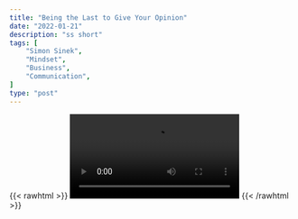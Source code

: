 ```yaml
---
title: "Being the Last to Give Your Opinion"
date: "2022-01-21"
description: "ss short"
tags: [
    "Simon Sinek",
    "Mindset",
    "Business",
    "Communication",
]
type: "post"
---
```

{{< rawhtml >}}
    <video width="auto" height="auto" controls>
        <source src="https://clips.dev00ps.com/Simon%20Sinek/hold_opinions_till_everyone_has_spoken.mp4" type="video/mp4"> 
    </video>
{{< /rawhtml >}}